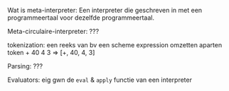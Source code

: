 
Wat is meta-interpreter: Een interpreter die geschreven in met een programmeertaal voor dezelfde programmeertaal.

Meta-circulaire-interpreter: ???

tokenization: een reeks van bv een scheme expression omzetten aparten token 
    + 40 4 3 => \[+, 40, 4, 3]

Parsing: ???

Evaluators: eig gwn de `eval` & `apply` functie van een interpreter